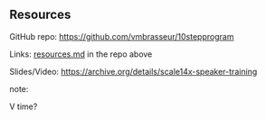 ## Resources

GitHub repo: https://github.com/vmbrasseur/10stepprogram


Links: [resources.md](https://github.com/vmbrasseur/10stepprogram/blob/master/resources.md) in the repo above


Slides/Video: https://archive.org/details/scale14x-speaker-training


note:

V
time?

